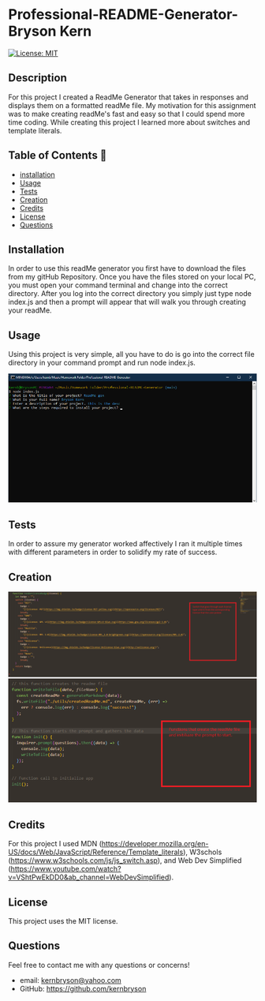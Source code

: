# Professional-README-Generator-Bryson Kern

[![License: MIT](https://img.shields.io/badge/License-MIT-yellow.svg)](https://opensource.org/licenses/MIT)

## Description

For this project I created a ReadMe Generator that takes in responses and displays them on a formatted readMe file. My motivation for this assignment was to make creating readMe's fast and easy so that I could spend more time coding. While creating this project I learned more about switches and template literals.

## Table of Contents 🧙

- [installation](#installation)
- [Usage](#usage)
- [Tests](#Tests)
- [Creation](#Creation)
- [Credits](#credits)
- [License](#license)
- [Questions](#Questions)

## Installation

In order to use this readMe generator you first have to download the files from my gitHub Repository. Once you have the files stored on your local PC, you must open your command terminal and change into the correct directory. After you log into the correct directory you simply just type node index.js and then a prompt will appear that will walk you through creating your readMe.

## Usage

Using this project is very simple, all you have to do is go into the correct file directory in your command prompt and run node index.js.

![usage](./images/usage.png)

## Tests

In order to assure my generator worked affectively I ran it multiple times with different parameters in order to solidify my rate of success.

## Creation

![Switch](./images/switch.png)
![Prompt and ReadMe creation](./images/creation.png)

## Credits

For this project I used MDN (https://developer.mozilla.org/en-US/docs/Web/JavaScript/Reference/Template_literals), W3schols (https://www.w3schools.com/js/js_switch.asp), and Web Dev Simplified (https://www.youtube.com/watch?v=VShtPwEkDD0&ab_channel=WebDevSimplified).

## License

This project uses the MIT license.

## Questions

Feel free to contact me with any questions or concerns!

- email: kernbryson@yahoo.com
- GitHub: https://github.com/kernbryson
